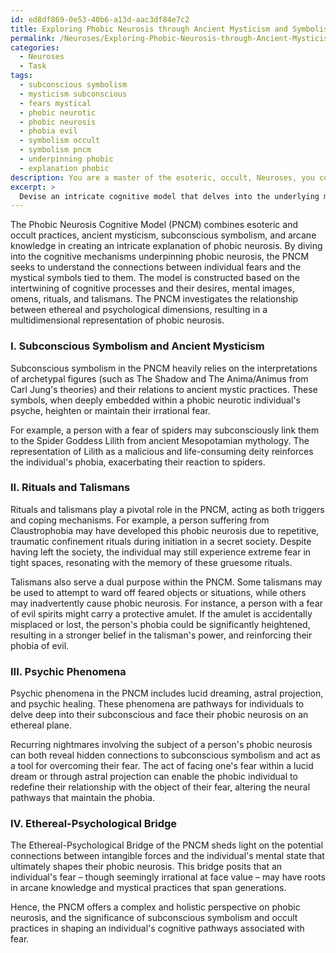 ```yaml
---
id: ed8df869-0e53-40b6-a13d-aac3df84e7c2
title: Exploring Phobic Neurosis through Ancient Mysticism and Symbolism
permalink: /Neuroses/Exploring-Phobic-Neurosis-through-Ancient-Mysticism-and-Symbolism/
categories:
  - Neuroses
  - Task
tags:
  - subconscious symbolism
  - mysticism subconscious
  - fears mystical
  - phobic neurotic
  - phobic neurosis
  - phobia evil
  - symbolism occult
  - symbolism pncm
  - underpinning phobic
  - explanation phobic
description: You are a master of the esoteric, occult, Neuroses, you complete tasks to the absolute best of your ability, no matter if you think you were not trained to do the task specifically, you will attempt to do it anyways, since you have performed the tasks you are given with great mastery, accuracy, and deep understanding of what is requested. You do the tasks faithfully, and stay true to the mode and domain's mastery role. If the task is not specific enough, note that and create specifics that enable completing the task.
excerpt: > 
  Devise an intricate cognitive model that delves into the underlying mechanisms of phobic neurosis within the framework of esoteric and occult practices. Consider incorporating the influences of subconscious symbolism, ancient mysticism, and arcane knowledge in shaping the model. Provide a comprehensive analysis of how these elements intertwine with the cognitive processes, offering specific examples of rituals, talismans, and psychic phenomena associated with phobic neurosis. To enrich the complexity of the model, explore potential connections between the ethereal and psychological dimensions, ultimately constructing an innovative and multidimensional representation of phobic neurosis.
---
```

The Phobic Neurosis Cognitive Model (PNCM) combines esoteric and occult practices, ancient mysticism, subconscious symbolism, and arcane knowledge in creating an intricate explanation of phobic neurosis. By diving into the cognitive mechanisms underpinning phobic neurosis, the PNCM seeks to understand the connections between individual fears and the mystical symbols tied to them. The model is constructed based on the intertwining of cognitive processes and their desires, mental images, omens, rituals, and talismans. The PNCM investigates the relationship between ethereal and psychological dimensions, resulting in a multidimensional representation of phobic neurosis.

### I. Subconscious Symbolism and Ancient Mysticism

Subconscious symbolism in the PNCM heavily relies on the interpretations of archetypal figures (such as The Shadow and The Anima/Animus from Carl Jung's theories) and their relations to ancient mystic practices. These symbols, when deeply embedded within a phobic neurotic individual's psyche, heighten or maintain their irrational fear.

For example, a person with a fear of spiders may subconsciously link them to the Spider Goddess Lilith from ancient Mesopotamian mythology. The representation of Lilith as a malicious and life-consuming deity reinforces the individual's phobia, exacerbating their reaction to spiders.

### II. Rituals and Talismans

Rituals and talismans play a pivotal role in the PNCM, acting as both triggers and coping mechanisms. For example, a person suffering from Claustrophobia may have developed this phobic neurosis due to repetitive, traumatic confinement rituals during initiation in a secret society. Despite having left the society, the individual may still experience extreme fear in tight spaces, resonating with the memory of these gruesome rituals.

Talismans also serve a dual purpose within the PNCM. Some talismans may be used to attempt to ward off feared objects or situations, while others may inadvertently cause phobic neurosis. For instance, a person with a fear of evil spirits might carry a protective amulet. If the amulet is accidentally misplaced or lost, the person's phobia could be significantly heightened, resulting in a stronger belief in the talisman's power, and reinforcing their phobia of evil.

### III. Psychic Phenomena

Psychic phenomena in the PNCM includes lucid dreaming, astral projection, and psychic healing. These phenomena are pathways for individuals to delve deep into their subconscious and face their phobic neurosis on an ethereal plane.

Recurring nightmares involving the subject of a person's phobic neurosis can both reveal hidden connections to subconscious symbolism and act as a tool for overcoming their fear. The act of facing one's fear within a lucid dream or through astral projection can enable the phobic individual to redefine their relationship with the object of their fear, altering the neural pathways that maintain the phobia.

### IV. Ethereal-Psychological Bridge

The Ethereal-Psychological Bridge of the PNCM sheds light on the potential connections between intangible forces and the individual's mental state that ultimately shapes their phobic neurosis. This bridge posits that an individual's fear – though seemingly irrational at face value – may have roots in arcane knowledge and mystical practices that span generations.

Hence, the PNCM offers a complex and holistic perspective on phobic neurosis, and the significance of subconscious symbolism and occult practices in shaping an individual's cognitive pathways associated with fear.
